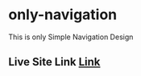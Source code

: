 # only-navigation
This is only Simple Navigation Design
## Live Site Link [Link](https://developer-faisal06.github.io/only-navigation/)
